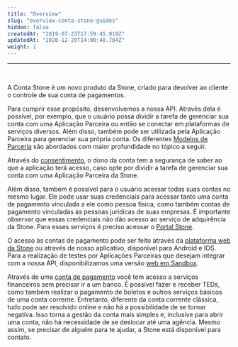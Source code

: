```yaml
---
title: "Overview"
slug: "overview-conta-stone-guides"
hidden: false
createdAt: "2019-07-23T17:59:45.919Z"
updatedAt: "2020-12-29T14:00:48.704Z"
weight: 1
---
```


---

<br>

A Conta Stone é um novo produto da Stone, criado para devolver ao cliente o controle de sua conta de pagamentos.

Para cumprir esse propósito, desenvolvemos a nossa API. Através dela é possível, por exemplo, que o usuário possa dividir a tarefa de gerenciar sua conta com uma Aplicação Parceira ou então se conectar em plataformas de serviços diversos. Além disso, também pode ser utilizada pela Aplicação Parceira para gerenciar sua própria conta. Os diferentes [Modelos de Parceria](/docs/guias/a-conta-stone/modelos-de-parceria) são abordados com maior profundidade no tópico a seguir.

Através do [consentimento](/docs/guias/integracao/consentimento), o dono da conta tem a segurança de saber ao que a aplicação terá acesso, caso opte por dividir a tarefa de gerenciar sua conta com uma Aplicação Parceira da Stone.

Além disso, também é possível para o usuário acessar todas suas contas no mesmo lugar. Ele pode usar suas credenciais para acessar tanto uma conta de pagamento vinculada a ele como pessoa física, como também contas de pagamento vinculadas às pessoas jurídicas de suas empresas. É importante observar que essas credenciais não dão acesso ao serviço de adquirência da Stone. Para esses serviços é preciso acessar o [Portal Stone](https://portal.stone.com.br/login).

O acesso às contas de pagamento pode ser feito através da [plataforma web da Stone](https://conta.stone.com.br) ou através de nosso aplicativo, disponível para Android e IOS. Para a realização de testes por Aplicações Parceiras que desejam integrar com a nossa API, disponibilizamos uma versão [web em Sandbox](https://sandbox.conta.stone.com.br/).

Através de uma [conta de pagamento](https://www.bcb.gov.br/detalhenoticia/353/noticia) você tem acesso a serviços financeiros sem precisar ir a um banco. É possível fazer e receber TEDs, como também realizar o pagamento de boletos e outros serviços básicos de uma conta corrente. Entretanto, diferente da conta corrente clássica, tudo pode ser resolvido online e não há a possibilidade de se tornar negativa. Isso torna a gestão da conta mais simples e, inclusive para abrir uma conta, não há necessidade de se deslocar até uma agência. Mesmo assim, se precisar de alguém para te ajudar, a Stone está disponível para contato.